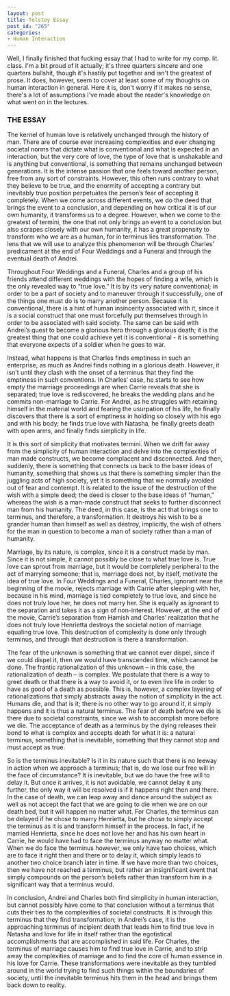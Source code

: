 ```yaml
--- 
layout: post
title: Tolstoy Essay
post_id: "265"
categories:
- Human Interaction
---
```

Well, I finally finished that fucking essay that I had to write for my comp. lit. class.  I'm a bit proud of it actually; it's three quarters sincere and one quarters bullshit, though it's hastily put together and isn't the greatest of prose.  It does, however, seem to cover at least some of my thoughts on human interaction in general.  Here it is, don't worry if it makes no sense, there's a lot of assumptions I've made about the reader's knowledge on what went on in the lectures.

### THE ESSAY

The kernel of human love is relatively unchanged through the history of man.  There are of course ever increasing complexities and ever changing societal norms that dictate what is conventional and what is expected in an interaction, but the very core of love, the type of love that is unshakable and is anything but conventional, is something that remains unchanged between generations.  It is the intense passion that one feels toward another person, free from any sort of constraints.  However, this often runs contrary to what they believe to be true, and the enormity of accepting a contrary but inevitably true position perpetuates the person’s fear of accepting it completely.  When we come across different events, we do the deed that brings the event to a conclusion, and depending on how critical it is of our own humanity, it transforms us to a degree.  However, when we come to the greatest of termini, the one that not only brings an event to a conclusion but also scrapes closely with our own humanity, it has a great propensity to transform who we are as a human, for in terminus lies transformation.  The lens that we will use to analyze this phenomenon will be through Charles’ predicament at the end of Four Weddings and a Funeral and through the eventual death of Andrei.

Throughout Four Weddings and a Funeral, Charles and a group of his friends attend different weddings with the hopes of finding a wife, which is the only revealed way to “true love.”  It is by its very nature conventional; in order to be a part of society and to maneuver through it successfully, one of the things one must do is to marry another person.  Because it is conventional, there is a hint of human insincerity associated with it, since it is a social construct that one must forcefully put themselves through in order to be associated with said society.  The same can be said with Andrei’s quest to become a glorious hero through a glorious death; it is the greatest thing that one could achieve yet it is conventional - it is something that everyone expects of a soldier when he goes to war.

Instead, what happens is that Charles finds emptiness in such an enterprise, as much as Andrei finds nothing in a glorious death.  However, it isn’t until they clash with the onset of a terminus that they find the emptiness in such conventions.  In Charles’ case, he starts to see how empty the marriage proceedings are when Carrie reveals that she is separated; true love is rediscovered, he breaks the wedding plans and he commits non-marriage to Carrie.  For Andrei, as he struggles with retaining himself in the material world and fearing the usurpation of his life, he finally discovers that there is a sort of emptiness in holding so closely with his ego and with his body; he finds true love with Natasha, he finally greets death with open arms, and finally finds simplicity in life.

It is this sort of simplicity that motivates termini.  When we drift far away from the simplicity of human interaction and delve into the complexities of man made constructs, we become complacent and disconnected.  And then, suddenly, there is something that connects us back to the baser ideas of humanity, something that shows us that there is something simpler than the juggling acts of high society, yet it is something that we normally avoided out of fear and contempt.  It is related to the issue of the destruction of the wish with a simple deed; the deed is closer to the base ideas of “human,” whereas the wish is a man-made construct that seeks to further disconnect man from his humanity.  The deed, in this case, is the act that brings one to terminus, and therefore, a transformation.  It destroys his wish to be a grander human than himself as well as destroy, implicitly, the wish of others for the man in question to become a man of society rather than a man of humanity.

Marriage, by its nature, is complex, since it is a construct made by man.  Since it is not simple, it cannot possibly be close to what true love is.  True love can sprout from marriage, but it would be completely peripheral to the act of marrying someone; that is, marriage does not, by itself, motivate the idea of true love.  In Four Weddings and a Funeral, Charles, ignorant near the beginning of the movie, rejects marriage with Carrie after sleeping with her, because in his mind, marriage is tied completely to true love, and since he does not truly love her, he does not marry her.  She is equally as ignorant to the separation and takes it as a sign of non-interest.  However, at the end of the movie, Carrie’s separation from Hamish and Charles’ realization that he does not truly love Henrietta destroys the societal notion of marriage equaling true love.  This destruction of complexity is done only through terminus, and through that destruction is there a transformation.

The fear of the unknown is something that we cannot ever dispel, since if we could dispel it, then we would have transcended time, which cannot be done.  The frantic rationalization of this unknown – in this case, the rationalization of death – is complex.  We postulate that there is a way to greet death or that there is a way to avoid it, or to even live life in order to have as good of a death as possible.  This is, however, a complex layering of rationalizations that simply abstracts away the notion of simplicity in the act.  Humans die, and that is it; there is no other way to go around it, it simply happens and it is thus a natural terminus.  The fear of death before we die is there due to societal constraints, since we wish to accomplish more before we die.  The acceptance of death as a terminus by the dying releases their bond to what is complex and accepts death for what it is: a natural terminus, something that is inevitable, something that they cannot stop and must accept as true.

So is the terminus inevitable?  Is it in its nature such that there is no leeway in action when we approach a terminus; that is, do we lose our free will in the face of circumstance?  It is inevitable, but we do have the free will to delay it.  But once it arrives, it is not avoidable, we cannot delay it any further, the only way it will be resolved is if it happens right then and there.  In the case of death, we can leap away and dance around the subject as well as not accept the fact that we are going to die when we are on our death bed, but it will happen no matter what.  For Charles, the terminus can be delayed if he chose to marry Henrietta, but he chose to simply accept the terminus as it is and transform himself in the process.  In fact, if he married Henrietta, since he does not love her and has his own heart in Carrie, he would have had to face the terminus anyway no matter what.  When we do face the terminus however, we only have two choices, which are to face it right then and there or to delay it, which simply leads to another two choice branch later in time.  If we have more than two choices, then we have not reached a terminus, but rather an insignificant event that simply compounds on the person’s beliefs rather than transform him in a significant way that a terminus would.

In conclusion, Andrei and Charles both find simplicity in human interaction, but cannot possibly have come to that conclusion without a terminus that cuts their ties to the complexities of societal constructs.  It is through this terminus that they find transformation; in Andrei’s case, it is the approaching terminus of incipient death that leads him to find true love in Natasha and love for life in itself rather than the egotistical accomplishments that are accomplished in said life.  For Charles, the terminus of marriage causes him to find true love in Carrie, and to strip away the complexities of marriage and to find the core of human essence in his love for Carrie.  These transformations were inevitable as they tumbled around in the world trying to find such things within the boundaries of society, until the inevitable terminus hits them in the head and brings them back down to reality.
